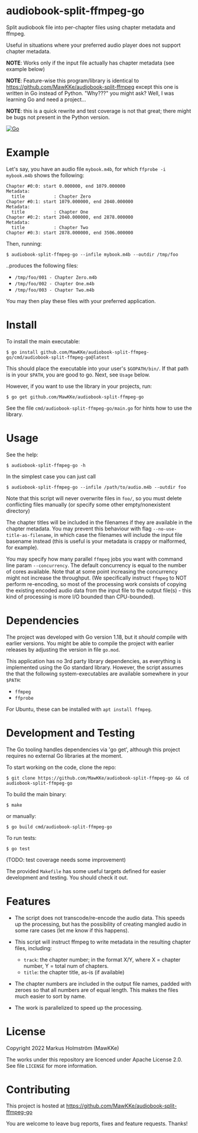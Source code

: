 # audiobook-split-ffmpeg-go

Split audiobook file into per-chapter files using chapter metadata and ffmpeg.

Useful in situations where your preferred audio player does not support chapter metadata.

**NOTE**: Works only if the input file actually has chapter metadata (see example below)

**NOTE**: Feature-wise this program/library is identical to
https://github.com/MawKKe/audiobook-split-ffmpeg except this one is written in
Go instead of Python. "Why???" you might ask? Well, I was learning Go
and need a project...

**NOTE**: this is a quick rewrite and test coverage is not that great; there might be bugs
not present in the Python version.

[![Go](https://github.com/MawKKe/audiobook-split-ffmpeg-go/workflows/Go/badge.svg)](https://github.com/MawKKe/audiobook-split-ffmpeg-go/actions/workflows/go.yml)

# Example

Let's say, you have an audio file `mybook.m4b`, for which `ffprobe -i mybook.m4b`
shows the following:

    Chapter #0:0: start 0.000000, end 1079.000000
    Metadata:
      title           : Chapter Zero
    Chapter #0:1: start 1079.000000, end 2040.000000
    Metadata:
      title           : Chapter One
    Chapter #0:2: start 2040.000000, end 2878.000000
    Metadata:
      title           : Chapter Two
    Chapter #0:3: start 2878.000000, end 3506.000000

Then, running:

    $ audiobook-split-ffmpeg-go --infile mybook.m4b --outdir /tmp/foo

..produces the following files:
- `/tmp/foo/001 - Chapter Zero.m4b`
- `/tmp/foo/002 - Chapter One.m4b`
- `/tmp/foo/003 - Chapter Two.m4b`

You may then play these files with your preferred application.

# Install

To install the main executable:

    $ go install github.com/MawKKe/audiobook-split-ffmpeg-go/cmd/audiobook-split-ffmpeg-go@latest

This should place the executable into your user's `$GOPATH/bin/`. If that path is in your `$PATH`,
you are good to go. Next, see `Usage` below.

However, if you want to use the library in your projects, run:

    $ go get github.com/MawKKe/audiobook-split-ffmpeg-go

See the file `cmd/audiobook-split-ffmpeg-go/main.go` for hints how to use the library.

# Usage

See the help:

    $ audiobook-split-ffmpeg-go -h

In the simplest case you can just call

    $ audiobook-split-ffmpeg-go --infile /path/to/audio.m4b --outdir foo

Note that this script will never overwrite files in `foo/`, so you must delete conflicting
files manually (or specify some other empty/nonexistent directory)

The chapter titles will be included in the filenames if they are available in
the chapter metadata. You may prevent this behaviour with flag `--no-use-title-as-filename`,
in which case the filenames will include the input file basename instead (this
is useful is your metadata is crappy or malformed, for example).

You may specify how many parallel `ffmpeg` jobs you want with command line param `--concurrency`.
The default concurrency is equal to the number of cores available. Note that at some point increasing
the concurrency might not increase the throughput. (We specifically instruct `ffmpeg` to NOT perform
re-encoding, so most of the processing work consists of copying the existing encoded audio data from the
input file to the output file(s) - this kind of processing is more I/O bounded than CPU-bounded).

# Dependencies
The project was developed with Go version 1.18, but it *should* compile with earlier versions.
You might be able to compile the project with earlier releases by adjusting the version in file `go.mod`.

This application has no 3rd party library dependencies, as everything is
implemented using the Go standard library. However, the script assumes
the that the following system-executables are available somewhere in your `$PATH`:

- `ffmpeg`
- `ffprobe`

For Ubuntu, these can be installed with `apt install ffmpeg`.

# Development and Testing

The Go tooling handles dependencies via 'go get', although this project
requires no external Go libraries at the moment.

To start working on the code, clone the repo:

    $ git clone https://github.com/MawKKe/audiobook-split-ffmpeg-go && cd audiobook-split-ffmpeg-go

To build the main binary:

    $ make

or manually:

    $ go build cmd/audiobook-split-ffmpeg-go

To run tests:

    $ go test

(TODO: test coverage needs some improvement)

The provided `Makefile` has some useful targets defined for easier development and testing.
You should check it out.

# Features

- The script does not transcode/re-encode the audio data. This speeds up the processing, but has
  the possibility of creating mangled audio in some rare cases (let me know if this happens).

- This script will instruct ffmpeg to write metadata in the resulting chapter files, including:
  - `track`: the chapter number; in the format X/Y, where X = chapter number, Y = total num of chapters.
  - `title`: the chapter title, as-is (if available)

- The chapter numbers are included in the output file names, padded with zeroes so that all
  numbers are of equal length. This makes the files much easier to sort by name.

- The work is parallelized to speed up the processing.

# License

Copyright 2022 Markus Holmström (MawKKe)

The works under this repository are licenced under Apache License 2.0.
See file `LICENSE` for more information.

# Contributing

This project is hosted at https://github.com/MawKKe/audiobook-split-ffmpeg-go

You are welcome to leave bug reports, fixes and feature requests. Thanks!


